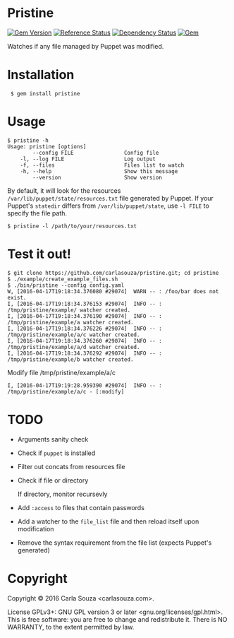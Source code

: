 # Pristine

[![Gem Version](https://badge.fury.io/rb/pristine.svg)](http://badge.fury.io/rb/pristine)
[![Reference Status](https://www.versioneye.com/ruby/pristine/reference_badge.svg)](https://www.versioneye.com/ruby/pristine/references)
[![Dependency Status](https://www.versioneye.com/ruby/pristine/0.0.3/badge?style=flat)](https://www.versioneye.com/ruby/pristine/0.0.3)
[![Gem](https://img.shields.io/gem/dt/pristine.svg)]()

Watches if any file managed by Puppet was modified.

# Installation

` $ gem install pristine`

# Usage

```
$ pristine -h
Usage: pristine [options]
        --config FILE                Config file
    -l, --log FILE                   Log output
    -f, --files                      Files list to watch
    -h, --help                       Show this message
        --version                    Show version
```

By default, it will look for the resources `/var/lib/puppet/state/resources.txt` file generated by Puppet. If your Puppet's `statedir` differs from `/var/lib/puppet/state`, use `-l FILE` to specify the file path.

```
$ pristine -l /path/to/your/resources.txt
```

# Test it out!


```
$ git clone https://github.com/carlasouza/pristine.git; cd pristine
$ ./example/create_example_files.sh
$ ./bin/pristine --config config.yaml
W, [2016-04-17T19:18:34.376080 #29074]  WARN -- : /foo/bar does not exist.
I, [2016-04-17T19:18:34.376153 #29074]  INFO -- : /tmp/pristine/example/ watcher created.
I, [2016-04-17T19:18:34.376190 #29074]  INFO -- : /tmp/pristine/example/a watcher created.
I, [2016-04-17T19:18:34.376226 #29074]  INFO -- : /tmp/pristine/example/a/c watcher created.
I, [2016-04-17T19:18:34.376260 #29074]  INFO -- : /tmp/pristine/example/a/d watcher created.
I, [2016-04-17T19:18:34.376292 #29074]  INFO -- : /tmp/pristine/example/b watcher created.
```

Modify file /tmp/pristine/example/a/c

```
I, [2016-04-17T19:19:28.959390 #29074]  INFO -- : /tmp/pristine/example/a/c - [:modify]
```


# TODO

  * Arguments sanity check

  * Check if `puppet` is installed

  * Filter out concats from resources file

  * Check if file or directory

      If directory, monitor recursevly

  * Add `:access` to files that contain passwords

  * Add a watcher to the `file_list` file and then reload itself upon modification

  * Remove the syntax requirement from the file list (expects Puppet's generated)



# Copyright

Copyright &copy; 2016 Carla Souza &lt;carlasouza.com&gt;.

License GPLv3+: GNU GPL version 3 or later &lt;gnu.org/licenses/gpl.html&gt;. This is free software: you are free to change and redistribute it. There is NO WARRANTY, to the extent permitted by law.
